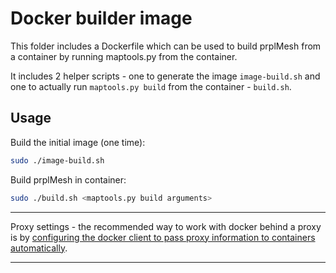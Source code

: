 # Docker builder image

This folder includes a Dockerfile which can be used to build prplMesh from a container by running maptools.py from the container.

It includes 2 helper scripts - one to generate the image `image-build.sh` and one to actually run `maptools.py build` from the container - `build.sh`.

## Usage

Build the initial image (one time):

```bash
sudo ./image-build.sh
```

Build prplMesh in container:

```bash
sudo ./build.sh <maptools.py build arguments>
```

---

Proxy settings - the recommended way to work with docker behind a proxy is by [configuring the docker client to pass proxy information to containers automatically](https://docs.docker.com/network/proxy/).

---
